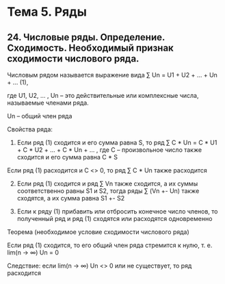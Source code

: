 # Тема 5. Ряды

## 24. Числовые ряды. Определение. Сходимость. Необходимый признак сходимости числового ряда.

Числовым рядом называется выражение вида ∑ Un = U1 + U2 + … + Un + …  (1), 

где U1, U2, … , Un – это действительные или комплексные числа, называемые членами ряда.

Un – общий член ряда


Свойства ряда:

1. Если ряд (1) сходится и его сумма равна S, то ряд ∑ C * Un = C * U1 + C * U2 + … + C * Un + … , где С – произвольное число также сходится и его сумма равна C * S

Если ряд (1) расходится и С <> 0, то ряд ∑ C * Un также расходится

2. Если ряд (1) сходится и ряд ∑ Vn также сходится, а их суммы соответственно равны S1 и S2, тогда ряды ∑ (Vn +- Un) также сходятся, а их сумма равна S1 +- S2

3. Если к ряду (1) прибавить или отбросить конечное число членов, то полученный ряд и ряд (1) сходятся или расходятся одновременно

Теорема (необходимое условие сходимости числового ряда)

Если ряд (1) сходится, то его общий член ряда стремится к нулю, т. е. lim(n -> ∞) Un = 0 

Следствие: если lim(n -> ∞) Un <> 0 или не существует, то ряд расходится
